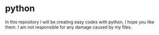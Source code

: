 # python
In this repository I will be creating easy codes with python, I hope you like them.
I am not responsible for any damage caused by my files.
